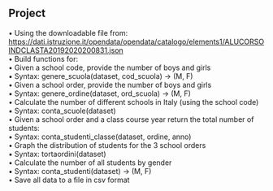 ## Project 
• Using the downloadable file from:   
https://dati.istruzione.it/opendata/opendata/catalogo/elements1/ALUCORSOINDCLASTA20192020200831.json  
• Build functions for:  
  • Given a school code, provide the number of boys and girls  
    ▪ Syntax: genere_scuola(dataset, cod_scuola) → (M, F)  
  • Given a school order, provide the number of boys and girls  
    ▪ Syntax: genere_ordine(dataset, ord_scuola) → (M, F)  
  • Calculate the number of different schools in Italy (using the school code)  
    ▪ Syntax: conta_scuole(dataset)  
  • Given a school order and a class course year return the total number of students:  
    ▪ Syntax: conta_studenti_classe(dataset, ordine, anno)  
  • Graph the distribution of students for the 3 school orders  
    ▪ Syntax: tortaordini(dataset)  
  • Calculate the number of all students by gender  
    ▪ Syntax: conta_studenti(dataset) → (M, F)  
  • Save all data to a file in csv format  
